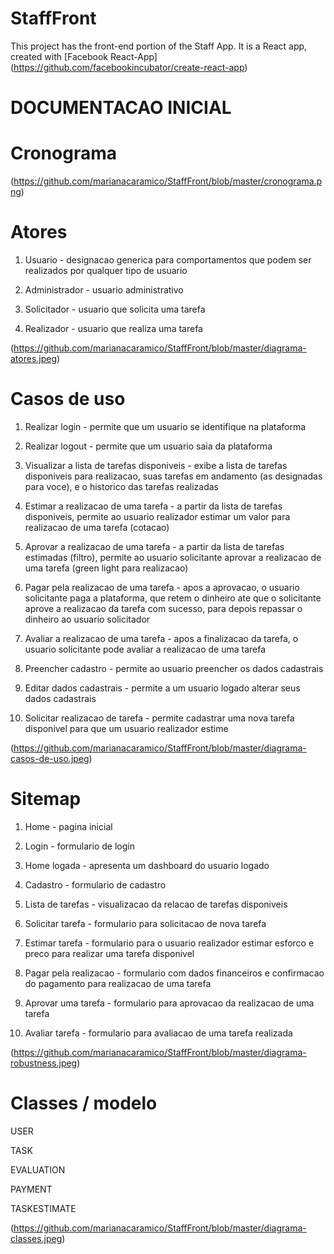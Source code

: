 # StaffFront

This project has the front-end portion of the Staff App. It is a React app, created with [Facebook React-App] (https://github.com/facebookincubator/create-react-app)

# DOCUMENTACAO INICIAL

# Cronograma

(https://github.com/marianacaramico/StaffFront/blob/master/cronograma.png)


# Atores

01. Usuario - designacao generica para comportamentos que podem ser realizados por qualquer tipo de usuario

02. Administrador - usuario administrativo

03. Solicitador - usuario que solicita uma tarefa

04. Realizador - usuario que realiza uma tarefa

(https://github.com/marianacaramico/StaffFront/blob/master/diagrama-atores.jpeg)


# Casos de uso

01. Realizar login - permite que um usuario se identifique na plataforma

02. Realizar logout - permite que um usuario saia da plataforma

03. Visualizar a lista de tarefas disponiveis - exibe a lista de tarefas disponiveis para realizacao, suas tarefas em andamento (as designadas para voce), e o historico das tarefas realizadas

04. Estimar a realizacao de uma tarefa - a partir da lista de tarefas disponiveis, permite ao usuario realizador estimar um valor para realizacao de uma tarefa (cotacao)

05. Aprovar a realizacao de uma tarefa - a partir da lista de tarefas estimadas (filtro), permite ao usuario solicitante aprovar a realizacao de uma tarefa (green light para realizacao)

06. Pagar pela realizacao de uma tarefa - apos a aprovacao, o usuario solicitante paga a plataforma, que retem o dinheiro ate que o solicitante aprove a realizacao da tarefa com sucesso, para depois repassar o dinheiro ao usuario solicitador

07. Avaliar a realizacao de uma tarefa - apos a finalizacao da tarefa, o usuario solicitante pode avaliar a realizacao de uma tarefa

08. Preencher cadastro - permite ao usuario preencher os dados cadastrais

09. Editar dados cadastrais - permite a um usuario logado alterar seus dados cadastrais

10. Solicitar realizacao de tarefa - permite cadastrar uma nova tarefa disponivel para que um usuario realizador estime

(https://github.com/marianacaramico/StaffFront/blob/master/diagrama-casos-de-uso.jpeg)


# Sitemap

01. Home - pagina inicial

02. Login - formulario de login

03. Home logada - apresenta um dashboard do usuario logado

04. Cadastro - formulario de cadastro

05. Lista de tarefas - visualizacao da relacao de tarefas disponiveis

06. Solicitar tarefa - formulario para solicitacao de nova tarefa

07. Estimar tarefa - formulario para o usuario realizador estimar esforco e preco para realizar uma tarefa disponivel

08. Pagar pela realizacao - formulario com dados financeiros e confirmacao do pagamento para realizacao de uma tarefa

09. Aprovar uma tarefa - formulario para aprovacao da realizacao de uma tarefa

10. Avaliar tarefa - formulario para avaliacao de uma tarefa realizada

(https://github.com/marianacaramico/StaffFront/blob/master/diagrama-robustness.jpeg)


# Classes / modelo

USER

TASK

EVALUATION

PAYMENT

TASKESTIMATE

(https://github.com/marianacaramico/StaffFront/blob/master/diagrama-classes.jpeg)

